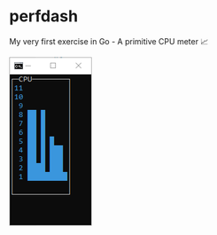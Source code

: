 # perfdash

My very first exercise in Go - A primitive CPU meter 📈

![screenshot](./assets/screenshot.png?raw=true)
